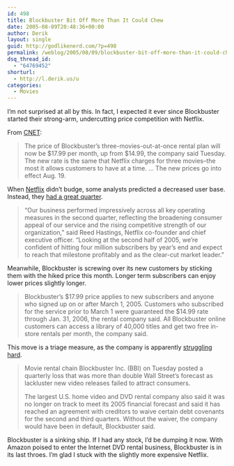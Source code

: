 ```yaml
---
id: 498
title: Blockbuster Bit Off More Than It Could Chew
date: 2005-08-09T20:48:36+00:00
author: Derik
layout: single
guid: http://godlikenerd.com/?p=498
permalink: /weblog/2005/08/09/blockbuster-bit-off-more-than-it-could-chew/
dsq_thread_id:
  - "64769452"
shorturl:
  - http://l.derik.us/u
categories:
  - Movies
---
```

I&#8217;m not surprised at all by this. In fact, I expected it ever since Blockbuster started their strong-arm, undercutting price competition with Netflix.

From [CNET](http://news.com.com/Blockbuster+to+raise+online+rental+prices/2100-1026_3-5825083.html):

> The price of Blockbuster&#8217;s three-movies-out-at-once rental plan will now be $17.99 per month, up from $14.99, the company said Tuesday. The new rate is the same that Netflix charges for three movies&#8211;the most it allows customers to have at a time. &#8230; The new prices go into effect Aug. 19.

When [Netflix](http://netflix.com) didn&#8217;t budge, some analysts predicted a decreased user base. Instead, they [had a great quarter](http://netflixfan.blogspot.com/2005/07/netflix-announces-q2-2005-financial.html).

> &#8220;Our business performed impressively across all key operating measures in the second quarter, reflecting the broadening consumer appeal of our service and the rising competitive strength of our organization,&#8221; said Reed Hastings, Netflix co-founder and chief executive officer. &#8220;Looking at the second half of 2005, we&#8217;re confident of hitting four million subscribers by year&#8217;s end and expect to reach that milestone profitably and as the clear-cut market leader.&#8221;

Meanwhile, Blockbuster is screwing over its new customers by sticking them with the hiked price this month. Longer term subscribers can enjoy lower prices slightly longer.

> Blockbuster&#8217;s $17.99 price applies to new subscribers and anyone who signed up on or after March 1, 2005. Customers who subscribed for the service prior to March 1 were guaranteed the $14.99 rate through Jan. 31, 2006, the rental company said. All Blockbuster online customers can access a library of 40,000 titles and get two free in-store rentals per month, the company said.

This move is a triage measure, as the company is apparently [struggling hard](http://www.foxnews.com/story/0,2933,165173,00.html).

> Movie rental chain Blockbuster Inc. (BBI) on Tuesday posted a quarterly loss that was more than double Wall Street&#8217;s forecast as lackluster new video releases failed to attract consumers.
> 
> The largest U.S. home video and DVD rental company also said it was no longer on track to meet its 2005 financial forecast and said it has reached an agreement with creditors to waive certain debt covenants for the second and third quarters. Without the waiver, the company would have been in default, Blockbuster said.

Blockbuster is a sinking ship. If I had any stock, I&#8217;d be dumping it now. With Amazon poised to enter the Internet DVD rental business, Blockbuster is in its last throes. I&#8217;m glad I stuck with the slightly more expensive Netflix.